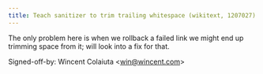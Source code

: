 ```yaml
---
title: Teach sanitizer to trim trailing whitespace (wikitext, 1207027)
---
```


The only problem here is when we rollback a failed link we might end up trimming space from it; will look into a fix for that.

Signed-off-by: Wincent Colaiuta &lt;win@wincent.com&gt;
